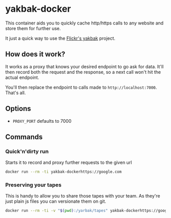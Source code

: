 yakbak-docker
=============

This container aids you to quickly cache http/https calls to any website and store them for further use.

It just a quick way to use the [Flickr's yakbak][0] project.

## How does it work?

It works as a proxy that knows your desired endpoint to go ask for data. It'll then record both the request and the response, so a next call won't hit the actual endpoint.

You'll then replace the endpoint to calls made to `http://localhost:7000`. That's all.

## Options

- `PROXY_PORT` defaults to 7000

## Commands

### Quick'n'dirty run

Starts it to record and proxy further requests to the given url

```sh
docker run --rm -ti yakbak-dockerhttps://google.com
```

### Preserving your tapes

This is handy to allow you to share those tapes with your team. As they're just plain js files you can versionate them on git.

```sh
docker run --rm -ti -v "$(pwd):/yarbak/tapes" yakbak-dockerhttps://google.com
```

[0]: https://github.com/flickr/yakbak
